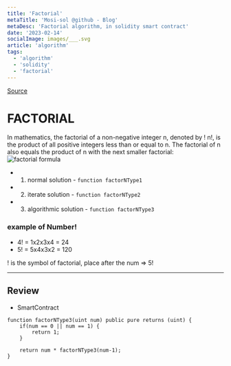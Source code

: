 ```yaml
---
title: 'Factorial'
metaTitle: 'Mosi-sol @github - Blog'
metaDesc: 'Factorial algorithm, in solidity smart contract'
date: '2023-02-14'
socialImage: images/___.svg
article: 'algorithm'
tags:
  - 'algorithm'
  - 'solidity'
  - 'factorial'
---
```


[Source](https://github.com/mosi-sol/live-contracts-s4/blob/main/09-%20Factorial/Factorial.sol)

# FACTORIAL
In mathematics, the factorial of a non-negative integer n, denoted by ! n!, is the product of all positive integers less than or equal to n. The factorial of n also equals the product of n with the next smaller factorial:
![factorial formula](https://wikimedia.org/api/rest_v1/media/math/render/svg/fb20c62aa91c3705daae002fc76b8df34db4d494)

- 1. normal solution - `function factorNType1`
- 2. iterate solution - `function factorNType2`
- 3. algorithmic solution - `function factorNType3`

### example of Number! 
- 4! = 1x2x3x4 = 24
- 5! = 5x4x3x2 = 120

! is the symbol of factorial, place after the num => 5!

---

## Review

- SmartContract

```solidity
function factorNType3(uint num) public pure returns (uint) {
    if(num == 0 || num == 1) {
        return 1;
    }

    return num * factorNType3(num-1);
}
```
